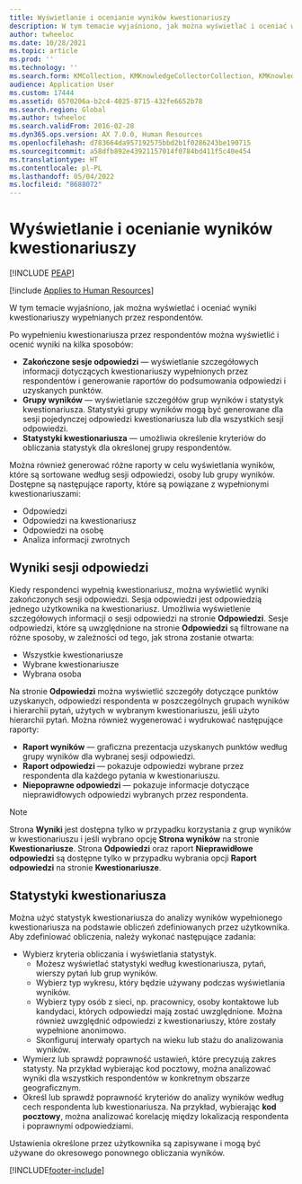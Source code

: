 ```yaml
---
title: Wyświetlanie i ocenianie wyników kwestionariuszy
description: W tym temacie wyjaśniono, jak można wyświetlać i oceniać wyniki kwestionariuszy wypełnianych przez respondentów.
author: twheeloc
ms.date: 10/28/2021
ms.topic: article
ms.prod: ''
ms.technology: ''
ms.search.form: KMCollection, KMKnowledgeCollectorCollection, KMKnowledgeCollectorUserResults, HcmLearningWorkspace
audience: Application User
ms.custom: 17444
ms.assetid: 6570206a-b2c4-4025-8715-432fe6652b78
ms.search.region: Global
ms.author: twheeloc
ms.search.validFrom: 2016-02-28
ms.dyn365.ops.version: AX 7.0.0, Human Resources
ms.openlocfilehash: d783664da957192575bbd2b1f0286243be190715
ms.sourcegitcommit: a58dfb892e43921157014f0784bd411f5c40e454
ms.translationtype: HT
ms.contentlocale: pl-PL
ms.lasthandoff: 05/04/2022
ms.locfileid: "8688072"
---
```

# <a name="view-and-evaluate-the-results-of-questionnaires"></a>Wyświetlanie i ocenianie wyników kwestionariuszy


[!INCLUDE [PEAP](../includes/peap-1.md)]

[!include [Applies to Human Resources](../includes/applies-to-hr.md)]

W tym temacie wyjaśniono, jak można wyświetlać i oceniać wyniki kwestionariuszy wypełnianych przez respondentów. 

Po wypełnieniu kwestionariusza przez respondentów można wyświetlić i ocenić wyniki na kilka sposobów:

-   **Zakończone sesje odpowiedzi** — wyświetlanie szczegółowych informacji dotyczących kwestionariuszy wypełnionych przez respondentów i generowanie raportów do podsumowania odpowiedzi i uzyskanych punktów.
-   **Grupy wyników** — wyświetlanie szczegółów grup wyników i statystyk kwestionariusza. Statystyki grupy wyników mogą być generowane dla sesji pojedynczej odpowiedzi kwestionariusza lub dla wszystkich sesji odpowiedzi.
-   **Statystyki kwestionariusza** — umożliwia określenie kryteriów do obliczania statystyk dla określonej grupy respondentów.

Można również generować różne raporty w celu wyświetlania wyników, które są sortowane według sesji odpowiedzi, osoby lub grupy wyników. Dostępne są następujące raporty, które są powiązane z wypełnionymi kwestionariuszami:

-   Odpowiedzi
-   Odpowiedzi na kwestionariusz
-   Odpowiedzi na osobę
-   Analiza informacji zwrotnych

## <a name="answer-session-results"></a>Wyniki sesji odpowiedzi

Kiedy respondenci wypełnią kwestionariusz, można wyświetlić wyniki zakończonych sesji odpowiedzi. Sesja odpowiedzi jest odpowiedzią jednego użytkownika na kwestionariusz. Umożliwia wyświetlenie szczegółowych informacji o sesji odpowiedzi na stronie **Odpowiedzi**. Sesje odpowiedzi, które są uwzględnione na stronie **Odpowiedzi** są filtrowane na różne sposoby, w zależności od tego, jak strona zostanie otwarta:

-   Wszystkie kwestionariusze
-   Wybrane kwestionariusze
-   Wybrana osoba

Na stronie **Odpowiedzi** można wyświetlić szczegóły dotyczące punktów uzyskanych, odpowiedzi respondenta w poszczególnych grupach wyników i hierarchii pytań, użytych w wybranym kwestionariuszu, jeśli użyto hierarchii pytań. Można również wygenerować i wydrukować następujące raporty:

-   **Raport wyników** — graficzna prezentacja uzyskanych punktów według grupy wyników dla wybranej sesji odpowiedzi.
-   **Raport odpowiedzi** — pokazuje odpowiedzi wybrane przez respondenta dla każdego pytania w kwestionariuszu.
-   **Niepoprawne odpowiedzi** — pokazuje informacje dotyczące nieprawidłowych odpowiedzi wybranych przez respondenta.

> [!NOTE]
> Strona **Wyniki** jest dostępna tylko w przypadku korzystania z grup wyników w kwestionariuszu i jeśli wybrano opcję **Strona wyników** na stronie **Kwestionariusze**. Strona **Odpowiedzi** oraz raport **Nieprawidłowe odpowiedzi** są dostępne tylko w przypadku wybrania opcji **Raport odpowiedzi** na stronie **Kwestionariusze**.

## <a name="questionnaire-statistics"></a>Statystyki kwestionariusza

Można użyć statystyk kwestionariusza do analizy wyników wypełnionego kwestionariusza na podstawie obliczeń zdefiniowanych przez użytkownika. Aby zdefiniować obliczenia, należy wykonać następujące zadania:

-   Wybierz kryteria obliczania i wyświetlania statystyk.
    -   Możesz wyświetlać statystyki według kwestionariusza, pytań, wierszy pytań lub grup wyników.
    -   Wybierz typ wykresu, który będzie używany podczas wyświetlania wyników.
    -   Wybierz typy osób z sieci, np. pracownicy, osoby kontaktowe lub kandydaci, których odpowiedzi mają zostać uwzględnione. Można również uwzględnić odpowiedzi z kwestionariuszy, które zostały wypełnione anonimowo.
    -   Skonfiguruj interwały opartych na wieku lub stażu do analizowania wyników.
-   Wymierz lub sprawdź poprawność ustawień, które precyzują zakres statysty. Na przykład wybierając kod pocztowy, można analizować wyniki dla wszystkich respondentów w konkretnym obszarze geograficznym.
-   Określ lub sprawdź poprawność kryteriów do analizy wyników według cech respondenta lub kwestionariusza. Na przykład, wybierając **kod pocztowy**, można analizować korelację między lokalizacją respondenta i poprawnymi odpowiedziami.

Ustawienia określone przez użytkownika są zapisywane i mogą być używane do okresowego ponownego obliczania wyników.

[!INCLUDE[footer-include](../includes/footer-banner.md)]
